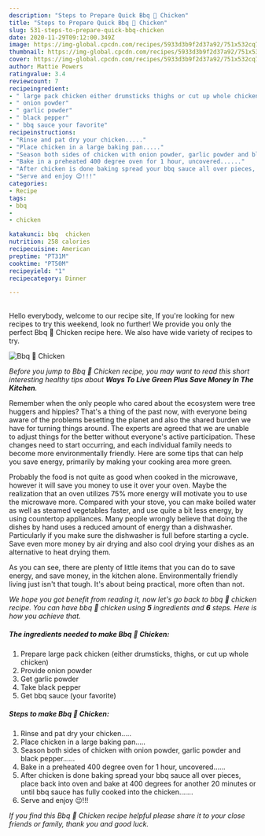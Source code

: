 ```yaml
---
description: "Steps to Prepare Quick Bbq 🍗 Chicken"
title: "Steps to Prepare Quick Bbq 🍗 Chicken"
slug: 531-steps-to-prepare-quick-bbq-chicken
date: 2020-11-29T09:12:00.349Z
image: https://img-global.cpcdn.com/recipes/5933d3b9f2d37a92/751x532cq70/bbq-🍗-chicken-recipe-main-photo.jpg
thumbnail: https://img-global.cpcdn.com/recipes/5933d3b9f2d37a92/751x532cq70/bbq-🍗-chicken-recipe-main-photo.jpg
cover: https://img-global.cpcdn.com/recipes/5933d3b9f2d37a92/751x532cq70/bbq-🍗-chicken-recipe-main-photo.jpg
author: Mattie Powers
ratingvalue: 3.4
reviewcount: 7
recipeingredient:
- " large pack chicken either drumsticks thighs or cut up whole chicken"
- " onion powder"
- " garlic powder"
- " black pepper"
- " bbq sauce your favorite"
recipeinstructions:
- "Rinse and pat dry your chicken....."
- "Place chicken in a large baking pan....."
- "Season both sides of chicken with onion powder, garlic powder and black pepper......"
- "Bake in a preheated 400 degree oven for 1 hour, uncovered......"
- "After chicken is done baking spread your bbq sauce all over pieces, place back into oven and bake at 400 degrees for another 20 minutes or until bbq sauce has fully cooked into the chicken......."
- "Serve and enjoy 😉!!!"
categories:
- Recipe
tags:
- bbq
- 
- chicken

katakunci: bbq  chicken 
nutrition: 258 calories
recipecuisine: American
preptime: "PT31M"
cooktime: "PT50M"
recipeyield: "1"
recipecategory: Dinner

---
```

<br>
Hello everybody, welcome to our recipe site, If you're looking for new recipes to try this weekend, look no further! We provide you only the perfect Bbq 🍗 Chicken recipe here. We also have wide variety of recipes to try.
<br>


![Bbq 🍗 Chicken](https://img-global.cpcdn.com/recipes/5933d3b9f2d37a92/751x532cq70/bbq-🍗-chicken-recipe-main-photo.jpg)

<i>Before you jump to Bbq 🍗 Chicken recipe, you may want to read this short interesting healthy tips about 
<strong>Ways To Live Green Plus Save Money In The Kitchen</strong>.</i>
</br>

Remember when the only people who cared about the ecosystem were tree huggers and hippies? That's a thing of the past now, with everyone being aware of the problems besetting the planet and also the shared burden we have for turning things around. The experts are agreed that we are unable to adjust things for the better without everyone's active participation. These changes need to start occurring, and each individual family needs to become more environmentally friendly. Here are some tips that can help you save energy, primarily by making your cooking area more green.

Probably the food is not quite as good when cooked in the microwave, however it will save you money to use it over your oven. Maybe the realization that an oven utilizes 75% more energy will motivate you to use the microwave more. Compared with your stove, you can make boiled water as well as steamed vegetables faster, and use quite a bit less energy, by using countertop appliances. Many people wrongly believe that doing the dishes by hand uses a reduced amount of energy than a dishwasher. Particularly if you make sure the dishwasher is full before starting a cycle. Save even more money by air drying and also cool drying your dishes as an alternative to heat drying them.

As you can see, there are plenty of little items that you can do to save energy, and save money, in the kitchen alone. Environmentally friendly living just isn't that tough. It's about being practical, more often than not.


<i>We hope you got benefit from reading it, now let's go back to bbq 🍗 chicken recipe. You can have bbq 🍗 chicken using <strong>5</strong> ingredients and <strong>6</strong> steps. Here is how you achieve that.
</i>

##### The ingredients needed to make Bbq 🍗 Chicken:

1. Prepare  large pack chicken (either drumsticks, thighs, or cut up whole chicken)
1. Provide  onion powder
1. Get  garlic powder
1. Take  black pepper
1. Get  bbq sauce (your favorite)


##### Steps to make Bbq 🍗 Chicken:

1. Rinse and pat dry your chicken.....
1. Place chicken in a large baking pan.....
1. Season both sides of chicken with onion powder, garlic powder and black pepper......
1. Bake in a preheated 400 degree oven for 1 hour, uncovered......
1. After chicken is done baking spread your bbq sauce all over pieces, place back into oven and bake at 400 degrees for another 20 minutes or until bbq sauce has fully cooked into the chicken.......
1. Serve and enjoy 😉!!!


<i>If you find this Bbq 🍗 Chicken recipe helpful please share it to your close friends or family, thank you and good luck.</i>

